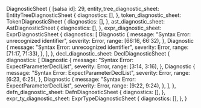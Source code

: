 DiagnosticSheet {
    [salsa id]: 29,
    entity_tree_diagnostic_sheet: EntityTreeDiagnosticSheet {
        diagnostics: [],
    },
    token_diagnostic_sheet: TokenDiagnosticSheet {
        diagnostics: [],
    },
    ast_diagnostic_sheet: AstDiagnosticSheet {
        diagnostics: [],
    },
    expr_diagnostic_sheet: ExprDiagnosticSheet {
        diagnostics: [
            Diagnostic {
                message: "Syntax Error: unrecognized identifier",
                severity: Error,
                range: [66:16, 66:32),
            },
            Diagnostic {
                message: "Syntax Error: unrecognized identifier",
                severity: Error,
                range: [71:17, 71:33),
            },
        ],
    },
    decl_diagnostic_sheet: DeclDiagnosticSheet {
        diagnostics: [
            Diagnostic {
                message: "Syntax Error: ExpectParameterDeclList",
                severity: Error,
                range: [3:14, 3:16),
            },
            Diagnostic {
                message: "Syntax Error: ExpectParameterDeclList",
                severity: Error,
                range: [6:23, 6:25),
            },
            Diagnostic {
                message: "Syntax Error: ExpectParameterDeclList",
                severity: Error,
                range: [9:22, 9:24),
            },
        ],
    },
    defn_diagnostic_sheet: DefnDiagnosticSheet {
        diagnostics: [],
    },
    expr_ty_diagnostic_sheet: ExprTypeDiagnosticSheet {
        diagnostics: [],
    },
}